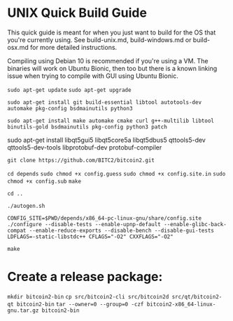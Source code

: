 UNIX Quick Build Guide
====================
This quick guide is meant for when you just want to build for the OS that you're currently using. See build-unix.md, build-windows.md or build-osx.md for more detailed instructions.

Compiling using Debian 10 is recommended if you're using a VM. The binaries will work on Ubuntu Bionic, then too but there is a known linking issue when trying to compile with GUI using Ubuntu Bionic.

`sudo apt-get update`
`sudo apt-get upgrade`

`sudo apt-get install git build-essential libtool autotools-dev automake pkg-config bsdmainutils python3`

<!-- These are required by depends:-->

`sudo apt-get install make automake cmake curl g++-multilib libtool binutils-gold bsdmainutils pkg-config python3 patch`

<!--For QT-->

sudo apt-get install libqt5gui5 libqt5core5a libqt5dbus5 qttools5-dev qttools5-dev-tools libprotobuf-dev protobuf-compiler



`git clone https://github.com/BITC2/bitcoin2.git`

`cd depends`
`sudo chmod +x config.guess`
`sudo chmod +x config.site.in`
`sudo chmod +x config.sub`
`make`

`cd ..`

<!-- Replace "x86_64-pc-linux-gnu" with the directory's name that you created when you built the depends.-->

`./autogen.sh`

`CONFIG_SITE=$PWD/depends/x86_64-pc-linux-gnu/share/config.site ./configure --disable-tests --enable-upnp-default --enable-glibc-back-compat --enable-reduce-exports --disable-bench --disable-gui-tests LDFLAGS=-static-libstdc++ CFLAGS="-O2" CXXFLAGS="-O2"`

`make`

# Create a release package:
`mkdir bitcoin2-bin`
`cp src/bitcoin2-cli src/bitcoin2d src/qt/bitcoin2-qt bitcoin2-bin`
`tar --owner=0 --group=0 -czf bitcoin2-x86_64-linux-gnu.tar.gz bitcoin2-bin`